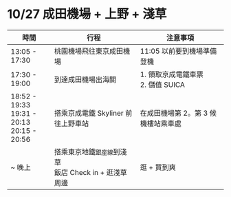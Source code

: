 # 10/27 成田機場 + 上野 + 淺草

| 時間 | 行程 | 注意事項 |
| - | - | - |
| 13:05 - 17:30 | 桃園機場飛往東京成田機場 | 11:05 以前要到機場準備登機 |
| 17:30 - 19:00 | 到達成田機場出海關 | 1. 領取京成電鐵車票 <br/>2. 儲值 SUICA |
| 18:52 - 19:33 <br/> 19:31 - 20:13 <br /> 20:15 - 20:56 | 搭乘京成電鐵 Skyliner 前往上野車站 | 在成田機場第 2。第 3 候機樓站乘車處  |
| ~ 晚上 | 搭乘東京地鐵`銀座線`到淺草<br/>飯店 Check in + 逛淺草周邊 | 逛 + 買到爽 |
